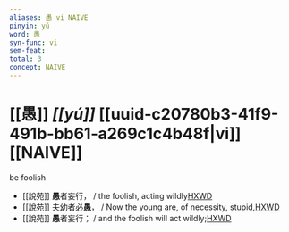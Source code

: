 ```yaml
---
aliases: 愚 vi NAIVE
pinyin: yú
word: 愚
syn-func: vi
sem-feat: 
total: 3
concept: NAIVE 
---
```

# [[愚]] *[[yú]]*  [[uuid-c20780b3-41f9-491b-bb61-a269c1c4b48f|vi]] [[NAIVE]]
be foolish
 - [[說苑]] **愚**者妄行，
                     / the foolish, acting wildly[HXWD](https://hxwd.org/textview.html?location=CH1a0907_CHANT_003-10a.10)
 - [[說苑]] 夫幼者必**愚**，
                     / Now the young are, of necessity, stupid,[HXWD](https://hxwd.org/textview.html?location=CH1a0907_CHANT_003-10a.8)
 - [[說苑]] **愚**者妄行；
                     / and the foolish will act wildly;[HXWD](https://hxwd.org/textview.html?location=CH1a0907_CHANT_003-10a.9)